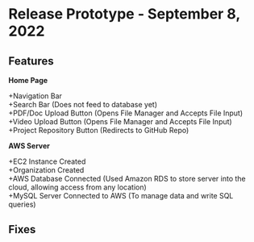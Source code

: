 # Release Prototype - September 8, 2022

## Features

**Home Page**  

+Navigation Bar  
+Search Bar (Does not feed to database yet)  
+PDF/Doc Upload Button (Opens File Manager and Accepts File Input)  
+Video Upload Button (Opens File Manager and Accepts File Input)   
+Project Repository Button (Redirects to GitHub Repo)  


**AWS Server**  

+EC2 Instance Created  
+Organization Created  
+AWS Database Connected (Used Amazon RDS to store server into the cloud, allowing access from any location)  
+MySQL Server Connected to AWS (To manage data and write SQL queries)

## Fixes

